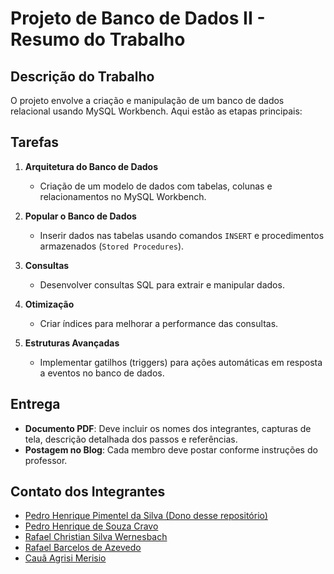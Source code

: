 # Projeto de Banco de Dados II - Resumo do Trabalho

## Descrição do Trabalho

O projeto envolve a criação e manipulação de um banco de dados relacional usando MySQL Workbench. Aqui estão as etapas principais:

## Tarefas

1. **Arquitetura do Banco de Dados**
   - Criação de um modelo de dados com tabelas, colunas e relacionamentos no MySQL Workbench.

2. **Popular o Banco de Dados**
   - Inserir dados nas tabelas usando comandos `INSERT` e procedimentos armazenados (`Stored Procedures`).

3. **Consultas**
   - Desenvolver consultas SQL para extrair e manipular dados.

4. **Otimização**
   - Criar índices para melhorar a performance das consultas.

5. **Estruturas Avançadas**
   - Implementar gatilhos (triggers) para ações automáticas em resposta a eventos no banco de dados.

## Entrega

- **Documento PDF**: Deve incluir os nomes dos integrantes, capturas de tela, descrição detalhada dos passos e referências.
- **Postagem no Blog**: Cada membro deve postar conforme instruções do professor.

## Contato dos Integrantes

- [Pedro Henrique Pimentel da Silva (Dono desse repositório)](https://www.github.com/pimentelph)
- [Pedro Henrique de Souza Cravo](https://github.com/pedcravo)
- [Rafael Christian Silva Wernesbach](https://github.com/RafaelWernesbach)
- [Rafael Barcelos de Azevedo](https://github.com/Rbarzevedo)
- [Cauã Agrisi Merisio](https://github.com/Agrisi)
